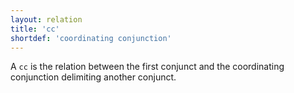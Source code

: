 ```yaml
---
layout: relation
title: 'cc'
shortdef: 'coordinating conjunction'
---
```


A `cc` is the relation between the first conjunct and the coordinating conjunction delimiting another conjunct.
<!-- Interlanguage links updated Čt lis 12 09:43:16 CET 2020 -->
